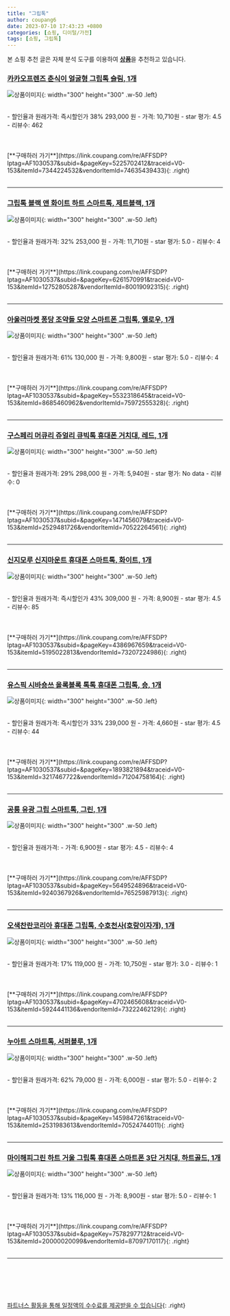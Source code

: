 ```yaml
---
title: "그립톡"
author: coupang6
date: 2023-07-10 17:43:23 +0800
categories: [쇼핑, 디이털/가전]
tags: [쇼핑, 그립톡]
---
```


본 쇼핑 추천 글은 자체 분석 도구를 이용하여 [**상품**](https://link.coupang.com/a/bao1ui)을 추천하고 있습니다.

### [카카오프렌즈 춘식이 얼굴형 그립톡 슬림, 1개](https://link.coupang.com/re/AFFSDP?lptag=AF1030537&subid=&pageKey=5225702412&traceid=V0-153&itemId=7344224532&vendorItemId=74635439433)

![상품이미지](https://thumbnail7.coupangcdn.com/thumbnails/remote/230x230ex/image/retail/images/13696219731902-fd8ad02f-ea6e-4dd1-88bd-e52b2a6da4a4.jpg){: width="300" height="300" .w-50 .left}


<br>
- 할인율과 원래가격: 즉시할인가 38%  293,000   원
- 가격: 10,710원
- star 평가: 4.5
- 리뷰수: 462
<br>
<br>
<br>
<br>
[**구매하러 가기**](https://link.coupang.com/re/AFFSDP?lptag=AF1030537&subid=&pageKey=5225702412&traceid=V0-153&itemId=7344224532&vendorItemId=74635439433){: .right}
<br>
<br>

---

### [그립톡 블랙 앤 화이트 하트 스마트톡, 제트블랙, 1개](https://link.coupang.com/re/AFFSDP?lptag=AF1030537&subid=&pageKey=6261570991&traceid=V0-153&itemId=12752805287&vendorItemId=80019092315)

![상품이미지](https://thumbnail7.coupangcdn.com/thumbnails/remote/230x230ex/image/rs_quotation_api/spdfibg9/5e67aad850ca44259a61a3f86f648648.jpg){: width="300" height="300" .w-50 .left}


<br>
- 할인율과 원래가격: 32%  253,000   원
- 가격: 11,710원
- star 평가: 5.0
- 리뷰수: 4
<br>
<br>
<br>
<br>
[**구매하러 가기**](https://link.coupang.com/re/AFFSDP?lptag=AF1030537&subid=&pageKey=6261570991&traceid=V0-153&itemId=12752805287&vendorItemId=80019092315){: .right}
<br>
<br>

---

### [아울러마켓 퐁당 조약돌 모양 스마트폰 그립톡, 옐로우, 1개](https://link.coupang.com/re/AFFSDP?lptag=AF1030537&subid=&pageKey=5532318645&traceid=V0-153&itemId=8685460962&vendorItemId=75972555328)

![상품이미지](https://thumbnail6.coupangcdn.com/thumbnails/remote/230x230ex/image/retail/images/2021/05/18/18/8/ac87aa58-7fcb-4008-b840-9a5dbc38f5d8.jpg){: width="300" height="300" .w-50 .left}


<br>
- 할인율과 원래가격: 61%  130,000   원
- 가격: 9,800원
- star 평가: 5.0
- 리뷰수: 4
<br>
<br>
<br>
<br>
[**구매하러 가기**](https://link.coupang.com/re/AFFSDP?lptag=AF1030537&subid=&pageKey=5532318645&traceid=V0-153&itemId=8685460962&vendorItemId=75972555328){: .right}
<br>
<br>

---

### [구스페리 머큐리 쥬얼리 큐빅톡 휴대폰 거치대, 레드, 1개](https://link.coupang.com/re/AFFSDP?lptag=AF1030537&subid=&pageKey=1471456079&traceid=V0-153&itemId=2529481726&vendorItemId=70522264561)

![상품이미지](https://thumbnail9.coupangcdn.com/thumbnails/remote/230x230ex/image/retail/images/2020/04/16/10/9/bb8126cc-6f91-4e3a-b051-38257a2ad113.jpg){: width="300" height="300" .w-50 .left}


<br>
- 할인율과 원래가격: 29%  298,000   원
- 가격: 5,940원
- star 평가: No data
- 리뷰수: 0
<br>
<br>
<br>
<br>
[**구매하러 가기**](https://link.coupang.com/re/AFFSDP?lptag=AF1030537&subid=&pageKey=1471456079&traceid=V0-153&itemId=2529481726&vendorItemId=70522264561){: .right}
<br>
<br>

---

### [신지모루 신지마운트 휴대폰 스마트톡, 화이트, 1개](https://link.coupang.com/re/AFFSDP?lptag=AF1030537&subid=&pageKey=4386967659&traceid=V0-153&itemId=5195022813&vendorItemId=73207224986)

![상품이미지](https://thumbnail8.coupangcdn.com/thumbnails/remote/230x230ex/image/retail/images/8044925511624572-5ab5a8bf-a68a-4537-807e-fe5aad2edbfa.jpg){: width="300" height="300" .w-50 .left}


<br>
- 할인율과 원래가격: 즉시할인가 43%  309,000   원
- 가격: 8,900원
- star 평가: 4.5
- 리뷰수: 85
<br>
<br>
<br>
<br>
[**구매하러 가기**](https://link.coupang.com/re/AFFSDP?lptag=AF1030537&subid=&pageKey=4386967659&traceid=V0-153&itemId=5195022813&vendorItemId=73207224986){: .right}
<br>
<br>

---

### [유스픽 시바숑쓰 올록볼록 톡톡 휴대폰 그립톡, 숑, 1개](https://link.coupang.com/re/AFFSDP?lptag=AF1030537&subid=&pageKey=1893821894&traceid=V0-153&itemId=3217467722&vendorItemId=71204758164)

![상품이미지](https://thumbnail6.coupangcdn.com/thumbnails/remote/230x230ex/image/retail/images/2020/07/23/20/9/5cf16c5f-b246-486a-a6f9-38f75b05fbff.jpg){: width="300" height="300" .w-50 .left}


<br>
- 할인율과 원래가격: 즉시할인가 33%  239,000   원
- 가격: 4,660원
- star 평가: 4.5
- 리뷰수: 44
<br>
<br>
<br>
<br>
[**구매하러 가기**](https://link.coupang.com/re/AFFSDP?lptag=AF1030537&subid=&pageKey=1893821894&traceid=V0-153&itemId=3217467722&vendorItemId=71204758164){: .right}
<br>
<br>

---

### [공룡 유광 그립 스마트톡, 그린, 1개](https://link.coupang.com/re/AFFSDP?lptag=AF1030537&subid=&pageKey=5649524896&traceid=V0-153&itemId=9240367926&vendorItemId=76525987913)

![상품이미지](https://thumbnail6.coupangcdn.com/thumbnails/remote/230x230ex/image/retail/images/2021/06/09/17/3/20646f8a-d76c-47b2-869e-7b9f606bb13d.jpg){: width="300" height="300" .w-50 .left}


<br>
- 할인율과 원래가격: 
- 가격: 6,900원
- star 평가: 4.5
- 리뷰수: 4
<br>
<br>
<br>
<br>
[**구매하러 가기**](https://link.coupang.com/re/AFFSDP?lptag=AF1030537&subid=&pageKey=5649524896&traceid=V0-153&itemId=9240367926&vendorItemId=76525987913){: .right}
<br>
<br>

---

### [오색찬란코리아 휴대폰 그립톡, 수호천사(호랑이자개), 1개](https://link.coupang.com/re/AFFSDP?lptag=AF1030537&subid=&pageKey=4702465608&traceid=V0-153&itemId=5924441136&vendorItemId=73222462129)

![상품이미지](https://thumbnail10.coupangcdn.com/thumbnails/remote/230x230ex/image/rs_quotation_api/budgrv9y/1ed5e9dd57534dfab165f2f5fd77e36d.jpg){: width="300" height="300" .w-50 .left}


<br>
- 할인율과 원래가격: 17%  119,000   원
- 가격: 10,750원
- star 평가: 3.0
- 리뷰수: 1
<br>
<br>
<br>
<br>
[**구매하러 가기**](https://link.coupang.com/re/AFFSDP?lptag=AF1030537&subid=&pageKey=4702465608&traceid=V0-153&itemId=5924441136&vendorItemId=73222462129){: .right}
<br>
<br>

---

### [누아트 스마트톡, 서퍼블루, 1개](https://link.coupang.com/re/AFFSDP?lptag=AF1030537&subid=&pageKey=1459847261&traceid=V0-153&itemId=2531983613&vendorItemId=70524744011)

![상품이미지](https://thumbnail6.coupangcdn.com/thumbnails/remote/230x230ex/image/retail/images/1996013039704113-78b366de-d877-4741-a20a-9c425bf1d184.jpg){: width="300" height="300" .w-50 .left}


<br>
- 할인율과 원래가격: 62%  79,000   원
- 가격: 6,000원
- star 평가: 5.0
- 리뷰수: 2
<br>
<br>
<br>
<br>
[**구매하러 가기**](https://link.coupang.com/re/AFFSDP?lptag=AF1030537&subid=&pageKey=1459847261&traceid=V0-153&itemId=2531983613&vendorItemId=70524744011){: .right}
<br>
<br>

---

### [마이해피그린 하트 거울 그립톡 휴대폰 스마트폰 3단 거치대, 하트골드, 1개](https://link.coupang.com/re/AFFSDP?lptag=AF1030537&subid=&pageKey=7578297712&traceid=V0-153&itemId=20000020099&vendorItemId=87097170117)

![상품이미지](https://thumbnail10.coupangcdn.com/thumbnails/remote/230x230ex/image/vendor_inventory/a276/65b0ed5ec73ce125d401fc90084954b242734e2b2fab02d359cfea38d979.png){: width="300" height="300" .w-50 .left}


<br>
- 할인율과 원래가격: 13%  116,000   원
- 가격: 8,900원
- star 평가: 5.0
- 리뷰수: 1
<br>
<br>
<br>
<br>
[**구매하러 가기**](https://link.coupang.com/re/AFFSDP?lptag=AF1030537&subid=&pageKey=7578297712&traceid=V0-153&itemId=20000020099&vendorItemId=87097170117){: .right}
<br>
<br>

---
<br><br><br><br><br> [파트너스 활동을 통해 일정액의 수수료를 제공받을 수 있습니다](https://link.coupang.com/a/bao1ui){: .right}